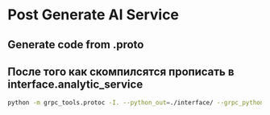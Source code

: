 # Post Generate AI Service

## Generate code from .proto

## После того как скомпилсятся прописать в interface.analytic_service
```bash
python -m grpc_tools.protoc -I. --python_out=./interface/ --grpc_python_out=./interface/ analytic_service.proto
```